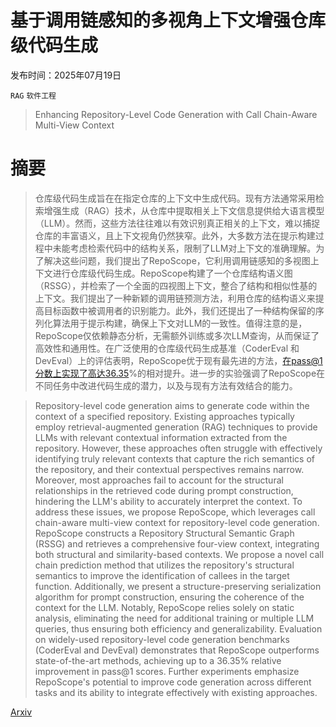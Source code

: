 # 基于调用链感知的多视角上下文增强仓库级代码生成

发布时间：2025年07月19日

`RAG` `软件工程`

> Enhancing Repository-Level Code Generation with Call Chain-Aware Multi-View Context

# 摘要

> 仓库级代码生成旨在在指定仓库的上下文中生成代码。现有方法通常采用检索增强生成（RAG）技术，从仓库中提取相关上下文信息提供给大语言模型（LLM）。然而，这些方法往往难以有效识别真正相关的上下文，难以捕捉仓库的丰富语义，且上下文视角仍然狭窄。此外，大多数方法在提示构建过程中未能考虑检索代码中的结构关系，限制了LLM对上下文的准确理解。为了解决这些问题，我们提出了RepoScope，它利用调用链感知的多视图上下文进行仓库级代码生成。RepoScope构建了一个仓库结构语义图（RSSG），并检索了一个全面的四视图上下文，整合了结构和相似性基的上下文。我们提出了一种新颖的调用链预测方法，利用仓库的结构语义来提高目标函数中被调用者的识别能力。此外，我们还提出了一种结构保留的序列化算法用于提示构建，确保上下文对LLM的一致性。值得注意的是，RepoScope仅依赖静态分析，无需额外训练或多次LLM查询，从而保证了高效性和通用性。在广泛使用的仓库级代码生成基准（CoderEval 和 DevEval）上的评估表明，RepoScope优于现有最先进的方法，在pass@1分数上实现了高达36.35%的相对提升。进一步的实验强调了RepoScope在不同任务中改进代码生成的潜力，以及与现有方法有效结合的能力。

> Repository-level code generation aims to generate code within the context of a specified repository. Existing approaches typically employ retrieval-augmented generation (RAG) techniques to provide LLMs with relevant contextual information extracted from the repository. However, these approaches often struggle with effectively identifying truly relevant contexts that capture the rich semantics of the repository, and their contextual perspectives remains narrow. Moreover, most approaches fail to account for the structural relationships in the retrieved code during prompt construction, hindering the LLM's ability to accurately interpret the context. To address these issues, we propose RepoScope, which leverages call chain-aware multi-view context for repository-level code generation. RepoScope constructs a Repository Structural Semantic Graph (RSSG) and retrieves a comprehensive four-view context, integrating both structural and similarity-based contexts. We propose a novel call chain prediction method that utilizes the repository's structural semantics to improve the identification of callees in the target function. Additionally, we present a structure-preserving serialization algorithm for prompt construction, ensuring the coherence of the context for the LLM. Notably, RepoScope relies solely on static analysis, eliminating the need for additional training or multiple LLM queries, thus ensuring both efficiency and generalizability. Evaluation on widely-used repository-level code generation benchmarks (CoderEval and DevEval) demonstrates that RepoScope outperforms state-of-the-art methods, achieving up to a 36.35% relative improvement in pass@1 scores. Further experiments emphasize RepoScope's potential to improve code generation across different tasks and its ability to integrate effectively with existing approaches.

[Arxiv](https://arxiv.org/abs/2507.14791)